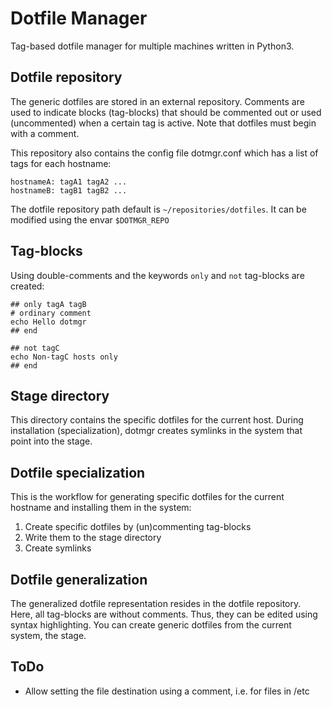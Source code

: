 # Dotfile Manager
Tag-based dotfile manager for multiple machines written in Python3.

## Dotfile repository
The generic dotfiles are stored in an external repository. Comments are used to indicate blocks (tag-blocks) that should be commented out or used (uncommented) when a certain tag is active. Note that dotfiles must begin with a comment.

This repository also contains the config file dotmgr.conf which has a list of tags for each hostname:

```
hostnameA: tagA1 tagA2 ...
hostnameB: tagB1 tagB2 ...
```

The dotfile repository path default is `~/repositories/dotfiles`. It can be modified using the envar `$DOTMGR_REPO`

## Tag-blocks
Using double-comments and the keywords `only` and `not` tag-blocks are created:
```
## only tagA tagB
# ordinary comment
echo Hello dotmgr
## end

## not tagC
echo Non-tagC hosts only
## end
```

## Stage directory
This directory contains the specific dotfiles for the current host. During installation (specialization), dotmgr creates symlinks in the system that point into the stage.

## Dotfile specialization
This is the workflow for generating specific dotfiles for the current hostname and installing them in the system:

1. Create specific dotfiles by (un)commenting tag-blocks
2. Write them to the stage directory
3. Create symlinks

## Dotfile generalization
The generalized dotfile representation resides in the dotfile repository. Here, all tag-blocks are without comments. Thus, they can be edited using syntax highlighting.
You can create generic dotfiles from the current system, the stage.

## ToDo
* Allow setting the file destination using a comment, i.e. for files in /etc
